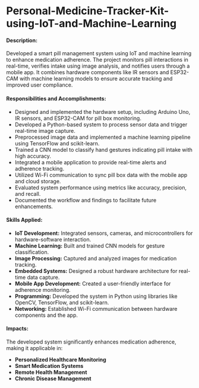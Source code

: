 # Personal-Medicine-Tracker-Kit-using-IoT-and-Machine-Learning


#### **Description:**
Developed a smart pill management system using IoT and machine learning to enhance medication adherence. The project monitors pill interactions in real-time, verifies intake using image analysis, and notifies users through a mobile app. It combines hardware components like IR sensors and ESP32-CAM with machine learning models to ensure accurate tracking and improved user compliance.

#### **Responsibilities and Accomplishments:**

- Designed and implemented the hardware setup, including Arduino Uno, IR sensors, and ESP32-CAM for pill box monitoring.
- Developed a Python-based system to process sensor data and trigger real-time image capture.
- Preprocessed image data and implemented a machine learning pipeline using TensorFlow and scikit-learn.
- Trained a CNN model to classify hand gestures indicating pill intake with high accuracy.
- Integrated a mobile application to provide real-time alerts and adherence tracking.
- Utilized Wi-Fi communication to sync pill box data with the mobile app and cloud storage.
- Evaluated system performance using metrics like accuracy, precision, and recall.
- Documented the workflow and findings to facilitate future enhancements.

#### **Skills Applied:**

- **IoT Development:** Integrated sensors, cameras, and microcontrollers for hardware-software interaction.
- **Machine Learning:** Built and trained CNN models for gesture classification.
- **Image Processing:** Captured and analyzed images for medication tracking.
- **Embedded Systems:** Designed a robust hardware architecture for real-time data capture.
- **Mobile App Development:** Created a user-friendly interface for adherence monitoring.
- **Programming:** Developed the system in Python using libraries like OpenCV, TensorFlow, and scikit-learn.
- **Networking:** Established Wi-Fi communication between hardware components and the app.

#### **Impacts:**
The developed system significantly enhances medication adherence, making it applicable in:

- **Personalized Healthcare Monitoring**
- **Smart Medication Systems**
- **Remote Health Management**
- **Chronic Disease Management**
